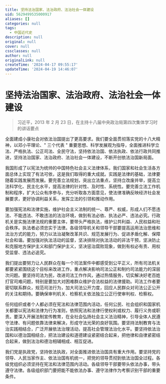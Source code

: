 ```yaml
---
title: 坚持法治国家、法治政府、法治社会一体建设
uid: 5629499535000917
aliases: []
categories: null
tags:
  - 中国近代史
description: null
original: null
cover: null
cssclasses: null
author: null
originalLink: null
createTime: '2024-04-17 09:55:17'
updateTime: '2024-04-19 14:46:07'
---
```


# 坚持法治国家、法治政府、法治社会一体建设

> 习近平，2013 年 2 月 23 日，在主持十八届中央政治局第四次集体学习时的讲话要点

全面建成小康社会对依法治国提出了更高要求。我们要全面贯彻落实党的十八大精神，以邓小平理论、" 三个代表 " 重要思想、科学发展观为指导，全面推进科学立法、严格执法、公正司法、全民守法，坚持依法治国、依法执政、依法行政共同推进，坚持法治国家、法治政府、法治社会一体建设，不断开创依法治国新局面。

我国形成了以宪法为统帅的中国特色社会主义法律体系，我们国家和社会生活各方面总体上实现了有法可依，这是我们取得的重大成就。实践是法律的基础，法律要随着实践发展而发展。要完善立法规划，突出立法重点，坚持立改废并举，提高立法科学化、民主化水平，提高法律的针对性、及时性、系统性。要完善立法工作机制和程序，扩大公众有序参与，充分听取各方面意见，使法律准确反映经济社会发展要求，更好协调利益关系，发挥立法的引领和推动作用。

要加强宪法和法律实施，维护社会主义法制的统一、尊严、权威，形成人们不愿违法、不能违法、不敢违法的法治环境，做到有法必依、执法必严、违法必究。行政机关是实施法律法规的重要主体，要带头严格执法，维护公共利益、人民权益和社会秩序。执法者必须忠实于法律。各级领导机关和领导干部要提高运用法治思维和法治方式的能力，努力以法治凝聚改革共识、规范发展行为、促进矛盾化解、保障社会和谐。要加强对执法活动的监督，坚决排除对执法活动的非法干预，坚决防止和克服地方保护主义和部门保护主义，坚决惩治腐败现象，做到有权必有责、用权受监督、违法必追究。

我们提出要努力让人民群众在每一个司法案件中都感受到公平正义，所有司法机关都要紧紧围绕这个目标来改进工作，重点解决影响司法公正和制约司法能力的深层次问题。要坚持司法为民，改进司法工作作风，通过热情服务，切实解决好老百姓打官司难问题，特别是要加大对困难群众维护合法权益的法律援助。司法工作者要密切联系群众，规范司法行为，加大司法公开力度，回应人民群众对司法公正公开的关注和期待。要确保审判机关、检察机关依法独立公正行使审判权、检察权。

任何组织或者个人都必须在宪法和法律范围内活动，任何公民、社会组织和国家机关都要以宪法和法律为行为准则，依照宪法和法律行使权利或权力、履行义务或职责。要深入开展法制宣传教育，在全社会弘扬社会主义法治精神，引导全体人民遵守法律、有问题依靠法律来解决，形成守法光荣的良好氛围。要坚持法制教育与法治实践相结合，广泛开展依法治理活动，提高社会管理法治化水平。要坚持依法治国和以德治国相结合，把法治建设和道德建设紧密结合起来，把他律和自律紧密结合起来，做到法治和德治相辅相成、相互促进。

我们党是执政党，坚持依法执政，对全面推进依法治国具有重大作用。要坚持党的领导、人民当家作主、依法治国有机统一，把党的领导贯彻到依法治国全过程。各级党组织必须坚持在宪法和法律范围内活动。各级领导干部要带头依法办事，带头遵守法律。各级组织部门要把能不能依法办事、遵守法律作为考察识别干部的重要条件。
